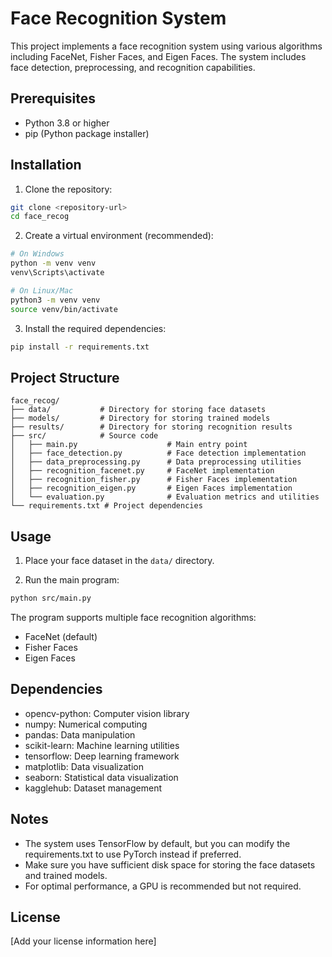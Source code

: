 # Face Recognition System

This project implements a face recognition system using various algorithms including FaceNet, Fisher Faces, and Eigen Faces. The system includes face detection, preprocessing, and recognition capabilities.

## Prerequisites

- Python 3.8 or higher
- pip (Python package installer)

## Installation

1. Clone the repository:
```bash
git clone <repository-url>
cd face_recog
```

2. Create a virtual environment (recommended):
```bash
# On Windows
python -m venv venv
venv\Scripts\activate

# On Linux/Mac
python3 -m venv venv
source venv/bin/activate
```

3. Install the required dependencies:
```bash
pip install -r requirements.txt
```

## Project Structure

```
face_recog/
├── data/           # Directory for storing face datasets
├── models/         # Directory for storing trained models
├── results/        # Directory for storing recognition results
├── src/            # Source code
│   ├── main.py                    # Main entry point
│   ├── face_detection.py          # Face detection implementation
│   ├── data_preprocessing.py      # Data preprocessing utilities
│   ├── recognition_facenet.py     # FaceNet implementation
│   ├── recognition_fisher.py      # Fisher Faces implementation
│   ├── recognition_eigen.py       # Eigen Faces implementation
│   └── evaluation.py              # Evaluation metrics and utilities
└── requirements.txt # Project dependencies
```

## Usage

1. Place your face dataset in the `data/` directory.

2. Run the main program:
```bash
python src/main.py
```

The program supports multiple face recognition algorithms:
- FaceNet (default)
- Fisher Faces
- Eigen Faces

## Dependencies

- opencv-python: Computer vision library
- numpy: Numerical computing
- pandas: Data manipulation
- scikit-learn: Machine learning utilities
- tensorflow: Deep learning framework
- matplotlib: Data visualization
- seaborn: Statistical data visualization
- kagglehub: Dataset management

## Notes

- The system uses TensorFlow by default, but you can modify the requirements.txt to use PyTorch instead if preferred.
- Make sure you have sufficient disk space for storing the face datasets and trained models.
- For optimal performance, a GPU is recommended but not required.

## License

[Add your license information here] 